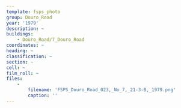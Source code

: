```yaml
---
template: fsps_photo
group: Douro_Road
year: '1979'
description: ~
buildings:
    - Douro_Road/7_Douro_Road
coordinates: ~
heading: ~
classification: ~
section: ~
cell: ~
film_roll: ~
files:
    -
        filename: 'FSPS_Douro_Road_023,_No_7,_21-3-B,_1979.png'
        caption: ''
---
```

